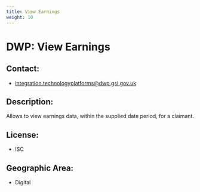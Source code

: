 ```yaml
---
title: View Earnings
weight: 10
---
```


# DWP: View Earnings

## Contact:
 - [integration.technologyplatforms@dwp.gsi.gov.uk](mailto:integration.technologyplatforms@dwp.gsi.gov.uk)

## Description:
Allows to view earnings data, within the supplied date period, for a claimant.

## License:
 - ISC

## Geographic Area:
 - Digital

